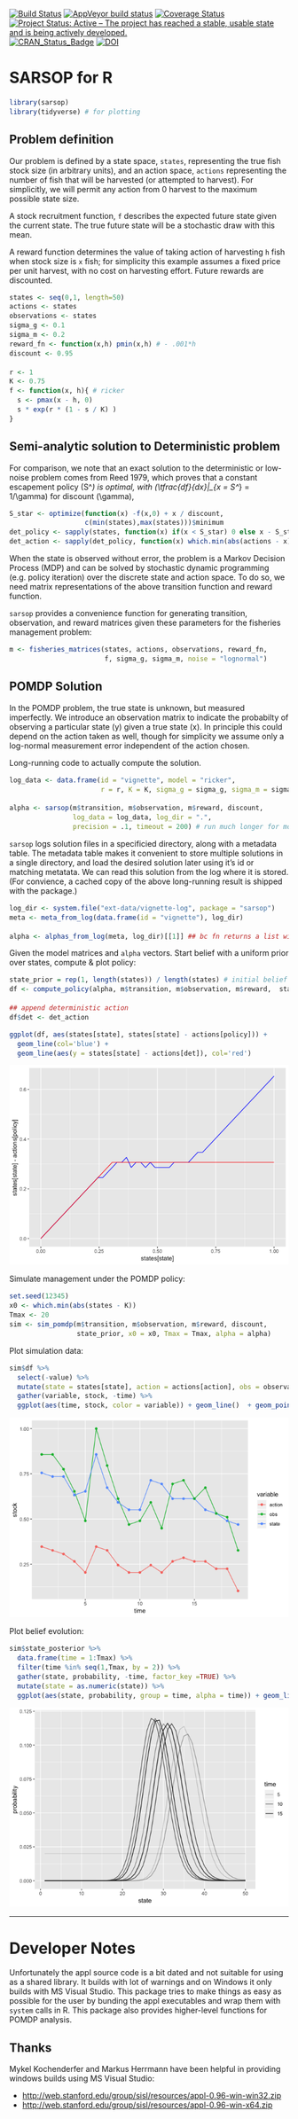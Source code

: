 
[![Build
Status](https://travis-ci.org/boettiger-lab/sarsop.svg?branch=master)](https://travis-ci.org/boettiger-lab/sarsop)
[![AppVeyor build
status](https://ci.appveyor.com/api/projects/status/github/boettiger-lab/sarsop?branch=master&svg=true)](https://ci.appveyor.com/project/cboettig/sarsop)
[![Coverage
Status](https://img.shields.io/codecov/c/github/boettiger-lab/sarsop/master.svg)](https://codecov.io/github/boettiger-lab/sarsop?branch=master)
[![Project Status: Active – The project has reached a stable, usable
state and is being actively
developed.](http://www.repostatus.org/badges/latest/active.svg)](http://www.repostatus.org/#active)
[![CRAN\_Status\_Badge](http://www.r-pkg.org/badges/version/sarsop)](https://cran.r-project.org/package=sarsop)
[![DOI](https://zenodo.org/badge/56890962.svg)](https://zenodo.org/badge/latestdoi/56890962)

<!-- README.md is generated from README.Rmd. Please edit that file -->

# SARSOP for R

``` r
library(sarsop)
library(tidyverse) # for plotting
```

## Problem definition

Our problem is defined by a state space, `states`, representing the true
fish stock size (in arbitrary units), and an action space, `actions`
representing the number of fish that will be harvested (or attempted to
harvest). For simplicitly, we will permit any action from 0 harvest to
the maximum possible state size.

A stock recruitment function, `f` describes the expected future state
given the current state. The true future state will be a stochastic draw
with this mean.

A reward function determines the value of taking action of harvesting
`h` fish when stock size is `x` fish; for simplicity this example
assumes a fixed price per unit harvest, with no cost on harvesting
effort. Future rewards are discounted.

``` r
states <- seq(0,1, length=50)
actions <- states
observations <- states
sigma_g <- 0.1
sigma_m <- 0.2
reward_fn <- function(x,h) pmin(x,h) # - .001*h
discount <- 0.95

r <- 1
K <- 0.75
f <- function(x, h){ # ricker
  s <- pmax(x - h, 0)
  s * exp(r * (1 - s / K) )
}
```

## Semi-analytic solution to Deterministic problem

For comparison, we note that an exact solution to the deterministic or
low-noise problem comes from Reed 1979, which proves that a constant
escapement policy \(S^*\) is optimal, with
\(\tfrac{df}{dx}|_{x = S^*} = 1/\gamma\) for discount \(\gamma\),

``` r
S_star <- optimize(function(x) -f(x,0) + x / discount, 
                   c(min(states),max(states)))$minimum
det_policy <- sapply(states, function(x) if(x < S_star) 0 else x - S_star)
det_action <- sapply(det_policy, function(x) which.min(abs(actions - x)))
```

When the state is observed without error, the problem is a Markov
Decision Process (MDP) and can be solved by stochastic dynamic
programming (e.g. policy iteration) over the discrete state and action
space. To do so, we need matrix representations of the above transition
function and reward function.

`sarsop` provides a convenience function for generating transition,
observation, and reward matrices given these parameters for the
fisheries management problem:

``` r
m <- fisheries_matrices(states, actions, observations, reward_fn, 
                        f, sigma_g, sigma_m, noise = "lognormal")
```

## POMDP Solution

In the POMDP problem, the true state is unknown, but measured
imperfectly. We introduce an observation matrix to indicate the
probabilty of observing a particular state \(y\) given a true state
\(x\). In principle this could depend on the action taken as well,
though for simplicity we assume only a log-normal measurement error
independent of the action chosen.

Long-running code to actually compute the solution.

``` r
log_data <- data.frame(id = "vignette", model = "ricker", 
                       r = r, K = K, sigma_g = sigma_g, sigma_m = sigma_m)

alpha <- sarsop(m$transition, m$observation, m$reward, discount, 
                log_data = log_data, log_dir = ".",
                precision = .1, timeout = 200) # run much longer for more precise curve
```

`sarsop` logs solution files in a specificied directory, along with a
metadata table. The metadata table makes it convenient to store multiple
solutions in a single directory, and load the desired solution later
using it’s id or matching metatata. We can read this solution from the
log where it is stored. (For convience, a cached copy of the above
long-running result is shipped with the package.)

``` r
log_dir <- system.file("ext-data/vignette-log", package = "sarsop")
meta <- meta_from_log(data.frame(id = "vignette"), log_dir)

alpha <- alphas_from_log(meta, log_dir)[[1]] ## bc fn returns a list with all matching alphas, we need [[1]]
```

Given the model matrices and `alpha` vectors. Start belief with a
uniform prior over states, compute & plot policy:

``` r
state_prior = rep(1, length(states)) / length(states) # initial belief
df <- compute_policy(alpha, m$transition, m$observation, m$reward,  state_prior)

## append deterministic action
df$det <- det_action
```

``` r
ggplot(df, aes(states[state], states[state] - actions[policy])) + 
  geom_line(col='blue') + 
  geom_line(aes(y = states[state] - actions[det]), col='red')
```

![](README-unnamed-chunk-9-1.png)<!-- -->

Simulate management under the POMDP policy:

``` r
set.seed(12345)
x0 <- which.min(abs(states - K))
Tmax <- 20
sim <- sim_pomdp(m$transition, m$observation, m$reward, discount, 
                 state_prior, x0 = x0, Tmax = Tmax, alpha = alpha)
```

Plot simulation data:

``` r
sim$df %>%
  select(-value) %>%
  mutate(state = states[state], action = actions[action], obs = observations[obs]) %>%
  gather(variable, stock, -time) %>%
  ggplot(aes(time, stock, color = variable)) + geom_line()  + geom_point()
```

![](README-unnamed-chunk-11-1.png)<!-- -->

Plot belief evolution:

``` r
sim$state_posterior %>% 
  data.frame(time = 1:Tmax) %>%
  filter(time %in% seq(1,Tmax, by = 2)) %>%
  gather(state, probability, -time, factor_key =TRUE) %>% 
  mutate(state = as.numeric(state)) %>% 
  ggplot(aes(state, probability, group = time, alpha = time)) + geom_line()
```

![](README-unnamed-chunk-12-1.png)<!-- -->

-----

# Developer Notes

Unfortunately the appl source code is a bit dated and not suitable for
using as a shared library. It builds with lot of warnings and on Windows
it only builds with MS Visual Studio. This package tries to make things
as easy as possible for the user by bunding the appl executables and
wrap them with `system` calls in R. This package also provides
higher-level functions for POMDP analysis.

## Thanks

Mykel Kochenderfer and Markus Herrmann have been helpful in providing
windows builds using MS Visual
    Studio:

  - <http://web.stanford.edu/group/sisl/resources/appl-0.96-win-win32.zip>
  - <http://web.stanford.edu/group/sisl/resources/appl-0.96-win-x64.zip>
